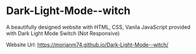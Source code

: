 # Dark-Light-Mode--witch

A beautifully designed website with HTML, CSS, Vanila JavaScript provided with Dark Light Mode Switch
(Not Responsive)


Website Url: https://morjanm74.github.io/Dark-Light-Mode--witch/
